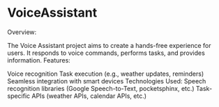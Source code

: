 # VoiceAssistant
Overview:

The Voice Assistant project aims to create a hands-free experience for users.
It responds to voice commands, performs tasks, and provides information.
Features:

Voice recognition
Task execution (e.g., weather updates, reminders)
Seamless integration with smart devices
Technologies Used:
Speech recognition libraries (Google Speech-to-Text, pocketsphinx, etc.)
Task-specific APIs (weather APIs, calendar APIs, etc.)
